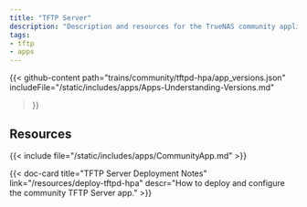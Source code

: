 ```yaml
---
title: "TFTP Server"
description: "Description and resources for the TrueNAS community application called TFTP Server." 
tags:
- tftp
- apps
---
```


{{< github-content 
    path="trains/community/tftpd-hpa/app_versions.json"
	includeFile="/static/includes/apps/Apps-Understanding-Versions.md"
>}}

## Resources

{{< include file="/static/includes/apps/CommunityApp.md" >}}

<div class="docs-sections">

{{< doc-card title="TFTP Server Deployment Notes" link="/resources/deploy-tftpd-hpa"
descr="How to deploy and configure the community TFTP Server app." >}}

</div>
